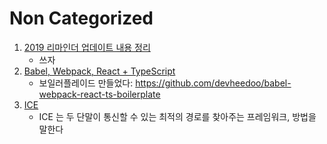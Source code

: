 # Non Categorized

1. [2019 리마인더 업데이트 내용 정리](https://ios.gadgethacks.com/news/15-awesome-reminders-features-ios-13-thatll-make-you-actually-want-use-app-0198506/)
   - 쓰자
2. [Babel, Webpack, React + TypeScript](https://medium.com/@francesco.agnoletto/how-to-set-up-typescript-with-babel-and-webpack-6fba1b6e72d5)
   - 보일러플레이드 만들었다: https://github.com/devheedoo/babel-webpack-react-ts-boilerplate
3. [ICE](https://brunch.co.kr/@linecard/156)
   - ICE 는 두 단말이 통신할 수 있는 최적의 경로를 찾아주는 프레임워크, 방법을 말한다

